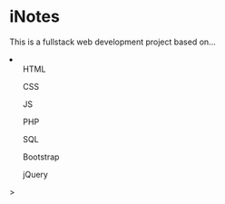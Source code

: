 # iNotes
<p>This is a fullstack web development project based on...
<li>
  <ul>HTML</ul>
  <ul>CSS</ul>
  <ul>JS</ul>
  <ul>PHP</ul>
  <ul>SQL</ul>
  <ul>Bootstrap</ul>
  <ul>jQuery</ul>
</li>></p>
